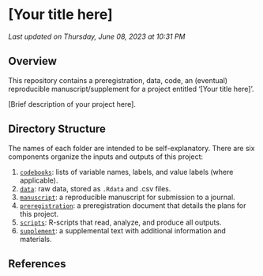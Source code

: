 \[Your title here\]
================

*Last updated on Thursday, June 08, 2023 at 10:31 PM*

## Overview

This repository contains a preregistration, data, code, an (eventual)
reproducible manuscript/supplement for a project entitled ‘\[Your title
here\]’.

\[Brief description of your project here\].

## Directory Structure

The names of each folder are intended to be self-explanatory. There are
six components organize the inputs and outputs of this project:

1.  [`codebooks`](https://github.com/HannaSchleihauf/Counterfactual_Curiosity/tree/master/codebooks):
    lists of variable names, labels, and value labels (where
    applicable).
2.  [`data`](https://github.com/HannaSchleihauf/Counterfactual_Curiosity/tree/master/data):
    raw data, stored as `.Rdata` and .csv files.
3.  [`manuscript`](https://github.com/HannaSchleihauf/Counterfactual_Curiosity/tree/master/manuscript):
    a reproducible manuscript for submission to a journal.
4.  [`preregistration`](https://github.com/HannaSchleihauf/Counterfactual_Curiosity/tree/master/preregistration):
    a preregistration document that details the plans for this project.
5.  [`scripts`](https://github.com/HannaSchleihauf/Counterfactual_Curiosity/tree/master/scripts):
    R-scripts that read, analyze, and produce all outputs.
6.  [`supplement`](https://github.com/HannaSchleihauf/Counterfactual_Curiosity/tree/master/supplement):
    a supplemental text with additional information and materials.

## References
